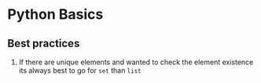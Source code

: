 # Python Basics

## Best practices

1. If there are unique elements and wanted to check the element existence its always best to go for `set` than `list`